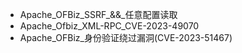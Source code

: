- Apache_OFBiz_SSRF_&&_任意配置读取
- Apache_Ofbiz_XML-RPC_CVE-2023-49070
- Apache_OFBiz_身份验证绕过漏洞(CVE-2023-51467)